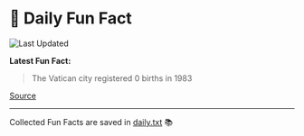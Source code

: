# 🌟 Daily Fun Fact

![Last Updated](https://img.shields.io/badge/Last_Updated-2025_10_05-blue?style=flat-square)

**Latest Fun Fact:**

> The Vatican city registered 0 births in 1983

[Source](http://www.djtech.net/humor/useless_facts.htm)

---

Collected Fun Facts are saved in [daily.txt](daily.txt) 📚

